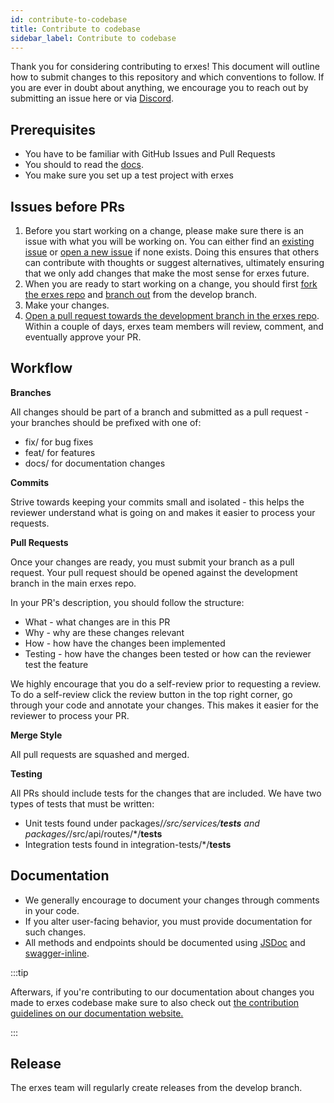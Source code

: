 ```yaml
---
id: contribute-to-codebase
title: Contribute to codebase
sidebar_label: Contribute to codebase
---
```


Thank you for considering contributing to erxes! This document will outline how to submit changes to this repository and which conventions to follow. If you are ever in doubt about anything, we encourage you to reach out by submitting an issue here or via <a href="https://discord.com/invite/aaGzy3gQK5" target="_blank">Discord</a>.

## Prerequisites

- You have to be familiar with GitHub Issues and Pull Requests
- You should to read the <a href="https://docs.erxes.io/docs/deployment" target="_blank">docs</a>.
- You make sure you set up a test project with erxes

## Issues before PRs

1. Before you start working on a change, please make sure there is an issue with what you will be working on. You can either find an <a href="https://github.com/erxes/erxes/issues" target="_blank">existing issue</a> or <a href="https://github.com/erxes/erxes/issues/new/choose" target="_blank">open a new issue</a> if none exists. Doing this ensures that others can contribute with thoughts or suggest alternatives, ultimately ensuring that we only add changes that make the most sense for erxes future.
2. When you are ready to start working on a change, you should first <a href="https://help.github.com/en/github/getting-started-with-github/fork-a-repo" target="_blank">fork the erxes repo</a> and <a href="https://help.github.com/en/github/collaborating-with-issues-and-pull-requests/creating-and-deleting-branches-within-your-repository" target="_blank">branch out</a> from the develop branch.
3. Make your changes.
4. <a href="https://help.github.com/en/github/collaborating-with-issues-and-pull-requests/creating-a-pull-request-from-a-fork" target="_blank">Open a pull request towards the development branch in the erxes repo</a>. Within a couple of days, erxes team members will review, comment, and eventually approve your PR.

## Workflow

**Branches**

All changes should be part of a branch and submitted as a pull request - your branches should be prefixed with one of:

- fix/ for bug fixes
- feat/ for features
- docs/ for documentation changes

**Commits**

Strive towards keeping your commits small and isolated - this helps the reviewer understand what is going on and makes it easier to process your requests.

**Pull Requests**

Once your changes are ready, you must submit your branch as a pull request. Your pull request should be opened against the development branch in the main erxes repo.

In your PR's description, you should follow the structure:

- What - what changes are in this PR
- Why - why are these changes relevant
- How - how have the changes been implemented
- Testing - how have the changes been tested or how can the reviewer test the feature

We highly encourage that you do a self-review prior to requesting a review. To do a self-review click the review button in the top right corner, go through your code and annotate your changes. This makes it easier for the reviewer to process your PR.

**Merge Style**

All pull requests are squashed and merged.

**Testing**

All PRs should include tests for the changes that are included. We have two types of tests that must be written:

- Unit tests found under packages/_/src/services/**tests** and packages/_/src/api/routes/\*/**tests**
- Integration tests found in integration-tests/\*/**tests**

## Documentation

- We generally encourage to document your changes through comments in your code.
- If you alter user-facing behavior, you must provide documentation for such changes.
- All methods and endpoints should be documented using <a href="https://jsdoc.app/" target="_blank">JSDoc</a> and <a href="https://www.npmjs.com/package/swagger-inline" target="_blank">swagger-inline</a>.

:::tip

Afterwars, if you're contributing to our documentation about changes you made to erxes codebase make sure to also check out <a href="https://docs.erxes.io/docs/deployment" target="_blank">the contribution guidelines on our documentation website.</a>

:::

## Release

The erxes team will regularly create releases from the develop branch.
